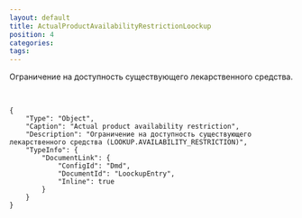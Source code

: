 ```yaml
---
layout: default
title: ActualProductAvailabilityRestrictionLoockup
position: 4
categories: 
tags: 
---
```


Ограничение на доступность существующего лекарственного средства.

 

```
{
	"Type": "Object",
	"Caption": "Actual product availability restriction",
	"Description": "Ограничение на доступность существующего лекарственного средства (LOOKUP.AVAILABILITY_RESTRICTION)",
	"TypeInfo": {
		"DocumentLink": {
			"ConfigId": "Dmd",
			"DocumentId": "LoockupEntry",
			"Inline": true
		}
	}
}
```

 

 

